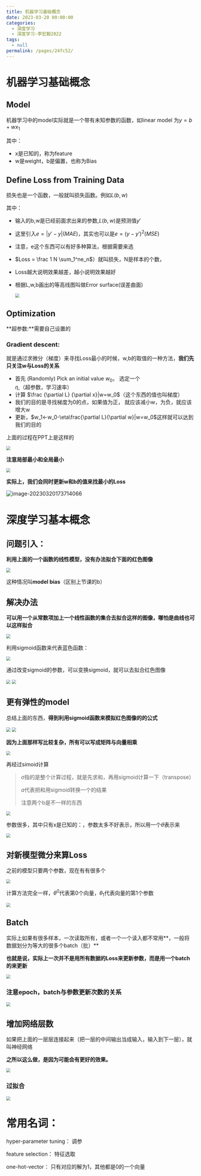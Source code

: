 ```yaml
---
title: 机器学习基础概念
date: 2023-03-20 00:00:00
categories: 
  - 深度学习
  - 深度学习-李宏毅2022
tags: 
  - null
permalink: /pages/24fc52/
---
```




# 机器学习基础概念

## Model

机器学习中的model实际就是一个带有未知参数的函数，如linear model 为$y=b+wx_1$

其中：

- x是已知的，称为feature
- w是weight，b是偏置，也称为Bias

## Define Loss from Training Data

损失也是一个函数，一般就叫损失函数。例如$L(b,w)$

其中：

- 输入的b,w是已经前面求出来的参数,$L{(b,w)}$是预测值$y'$

- 这里引入$e= |y' - y|(MAE)$，其实也可以是$e={(y-y')^2}(MSE)$

- 注意，e这个东西可以有好多种算法，根据需要来选

- $Loss = \frac 1 N \sum_1^ne_n$）就叫损失，N是样本的个数，

- Loss越大说明效果越差，越小说明效果越好

- 根据L,w,b画出的等高线图叫做Error surface(误差曲面)

  <img src="https://typora-1309665611.cos.ap-nanjing.myqcloud.com/typora/image-20230320170859748.png" style="zoom:70%">

  

## Optimization

**超参数:**需要自己设置的

### **Gradient descent:**

就是通过求微分（梯度）来寻找Loss最小的时候，w,b的取值的一种方法，**我们先只关注w与Loss的关系**

- 首先  (Randomly) Pick an initial value $w_0$， 选定一个$\eta$,（超参数，学习速率）
- 计算 $\frac {\partial L} {\partial x}|w=w_0$（这个东西的值也叫梯度）
- 我们的目的是寻找梯度为0的点，如果值为正， 就应该减小w，为负，就应该增大w
- 更新，$w_1<-w_0-\eta\frac{\partial L}{\partial w}|w=w_0$这样就可以达到我们的目的

上面的过程在PPT上是这样的

<img src="https://typora-1309665611.cos.ap-nanjing.myqcloud.com/typora/image-20230320173036128.png" style="zoom:70%">

**注意局部最小和全局最小**

<img src="https://typora-1309665611.cos.ap-nanjing.myqcloud.com/typora/image-20230320173129224.png" style="zoom:70%">

**实际上，我们会同时更新w和b的值来找最小的Loss**

![image-20230320173714066](https://typora-1309665611.cos.ap-nanjing.myqcloud.com/typora/image-20230320173714066.png)

# 深度学习基本概念

## 问题引入：

**利用上面的一个函数的线性模型，没有办法拟合下面的红色图像**

<img src="https://typora-1309665611.cos.ap-nanjing.myqcloud.com/typora/image-20230321101712092.png" style="zoom:70%">

这种情况叫**model bias**（区别上节课的b）

## 解决办法

**可以用一个从常数项加上一个线性函数的集合去拟合这样的图像，哪怕是曲线也可以这样拟合**

<img src="https://typora-1309665611.cos.ap-nanjing.myqcloud.com/typora/image-20230321102300626.png" style="zoom:70%">

利用sigmoid函数来代表蓝色函数：

<img src="https://typora-1309665611.cos.ap-nanjing.myqcloud.com/typora/image-20230321102712714.png" style="zoom:70%">

通过改变sigmoid的参数，可以变换sigmoid，就可以去拟合红色图像

<img src="https://typora-1309665611.cos.ap-nanjing.myqcloud.com/typora/image-20230321103017859.png" style="zoom:70%">

<img src="https://typora-1309665611.cos.ap-nanjing.myqcloud.com/typora/image-20230321103035549.png" style="zoom:70%">

## 更有弹性的model

总结上面的东西，**得到利用sigmoid函数来模拟红色图像的的公式**

<img src="https://typora-1309665611.cos.ap-nanjing.myqcloud.com/typora/image-20230321103218969.png" style="zoom:70%">

<img src="https://typora-1309665611.cos.ap-nanjing.myqcloud.com/typora/image-20230321103348745.png" style="zoom:70%">

**因为上面那样写比较复杂，所有可以写成矩阵与向量相乘**

<img src="https://typora-1309665611.cos.ap-nanjing.myqcloud.com/typora/image-20230321103556055.png" style="zoom:70%">

再经过simoid计算

> $\sigma$指的是整个计算过程，就是先求和，再用sigmoid计算一下（transpose）
>
> $a$代表把和用sigmoid转换一个的结果
>
> 注意两个b是不一样的东西

<img src="https://typora-1309665611.cos.ap-nanjing.myqcloud.com/typora/image-20230321104033074.png" style="zoom:70%">

参数很多，其中只有x是已知的：，参数太多不好表示，所以用一个$\theta$表示来

<img src="https://typora-1309665611.cos.ap-nanjing.myqcloud.com/typora/image-20230321104629897.png" style="zoom:70%">

## 对新模型微分来算Loss

之前的模型只要两个参数，现在有有很多个

<img src="https://typora-1309665611.cos.ap-nanjing.myqcloud.com/typora/image-20230321104835472.png" style="zoom:70%">

计算方法完全一样，$\theta^0$代表第0个向量，$\theta_1$代表向量的第1个参数

<img src="https://typora-1309665611.cos.ap-nanjing.myqcloud.com/typora/image-20230321104930227.png" style="zoom:70%">

## Batch

实际上如果有很多样本，一次读取所有，或者一个一个读入都不常用**，一般将数据划分为等大的很多个batch（批）**

**也就是说，实际上一次并不是用所有数据的Loss来更新参数，而是用一个batch的来更新**

<img src="https://typora-1309665611.cos.ap-nanjing.myqcloud.com/typora/image-20230321105444056.png" style="zoom:70%">

### 注意epoch，batch与参数更新次数的关系

<img src="https://typora-1309665611.cos.ap-nanjing.myqcloud.com/typora/image-20230321105630783.png" style="zoom:70%">

## 增加网络层数

如果把上面的一层层连接起来（把一层的中间输出当成输入，输入到下一层），就叫神经网络

**之所以这么做，是因为可能会有更好的效果。**

<img src="https://typora-1309665611.cos.ap-nanjing.myqcloud.com/typora/image-20230321110131241.png" style="zoom:70%">

### 过拟合

<img src="https://typora-1309665611.cos.ap-nanjing.myqcloud.com/typora/image-20230321110250659.png" style="zoom:70%">



# 常用名词：

hyper-parameter tuning： 调参

feature selection： 特征选取

one-hot-vector： 只有对应的解为1，其他都是0的一个向量